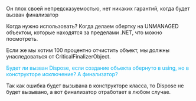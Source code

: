 Он плох своей непредсказуемостью, нет никаких гарантий, когда будет вызван финализатор

Когда нужно использовать? Когда делаем обертку на UNMANAGED объектом, которые находятся за пределами .NET, что можно посмотреть.

Если же мы хотим 100 процентно отчистить объект, мы должны унаследоваться от  CriticalFinalizerObject.

<span style="color:#00b0f0">Будет ли вызван Dispose, если создание объекта обернуто в using, но в конструкторе исключение? А финализатор?</span>

Так как ошибка будет вызывана в конструкторе класса, то Dispose не будет вызывано, а вот финализатор отработает в любом случае. 

